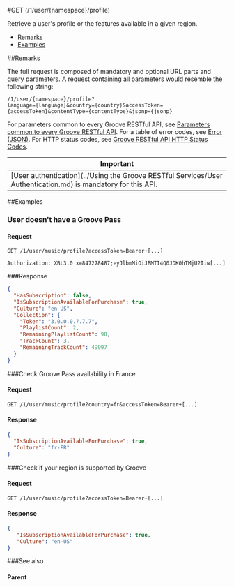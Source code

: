 #GET (/1/user/{namespace}/profile) 

Retrieve a user's profile or the features available in a given region.

-   [Remarks](#remarks)
-   [Examples](#examples)

##Remarks


The full request is composed of mandatory and optional URL parts and query parameters. A request containing all parameters would resemble the following string:
```http
/1/user/{namespace}/profile?
language={language}&country={country}&accessToken={accessToken}&contentType={contentType}&jsonp={jsonp}
```

For parameters common to every Groove RESTful API, see [Parameters common to every Groove RESTful API](CommonParameters.md). For a table of error codes, see [Error (JSON)](JSON_Error.md). For HTTP status codes, see [Groove RESTful API HTTP Status Codes](HTTPStatusCodes.md).

| Important                                                                        |
|------------------------------------------------------------------------------------------|
| [User authentication](../Using the Groove RESTful Services/User Authentication.md) is mandatory for this API. |

##Examples

### User doesn't have a Groove Pass


#### Request
```http
GET /1/user/music/profile?accessToken=Bearer+[...]

Authorization: XBL3.0 x=847278487;eyJlbmMiOiJBMTI4Q0JDK0hTMjU2Iiw[...] 
```
###Response
```json
{
  "HasSubscription": false,
  "IsSubscriptionAvailableForPurchase": true,
  "Culture": "en-US",
  "Collection": {
    "Token": "3.0.0.0.7.7.7",
    "PlaylistCount": 2,
    "RemainingPlaylistCount": 98,
    "TrackCount": 3,
    "RemainingTrackCount": 49997
  }
}
```
###Check Groove Pass availability in France
#### Request
```http
GET /1/user/music/profile?country=fr&accessToken=Bearer+[...]
```
#### Response
```json
{
  "IsSubscriptionAvailableForPurchase": true,
  "Culture": "fr-FR"
}
```
###Check if your region is supported by Groove


#### Request
```http
GET /1/user/music/profile?accessToken=Bearer+[...]
```
#### Response
```json
{
   "IsSubscriptionAvailableForPurchase": true,
   "Culture": "en-US"
}
```
###See also


#### Parent

